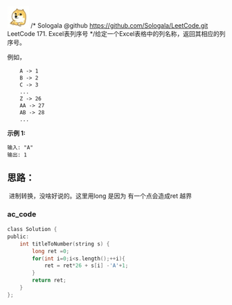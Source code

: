 ![](https://github.com/Sologala/SomeThings/blob/master/face.jpg?raw=true)
/*
    Sologala   @github    https://github.com/Sologala/LeetCode.git
    LeetCode   171. Excel表列序号
*/给定一个Excel表格中的列名称，返回其相应的列序号。

例如，

```
    A -> 1
    B -> 2
    C -> 3
    ...
    Z -> 26
    AA -> 27
    AB -> 28 
    ...
```

**示例 1:**

```
输入: "A"
输出: 1
```



## **思路：**

​	进制转换，没啥好说的。这里用long 是因为 有一个点会造成ret 越界

### **ac_code**
```c
class Solution {
public:
    int titleToNumber(string s) {
        long ret =0;
        for(int i=0;i<s.length();++i){
            ret = ret*26 + s[i] -'A'+1;
        }
        return ret;
    }
};
```